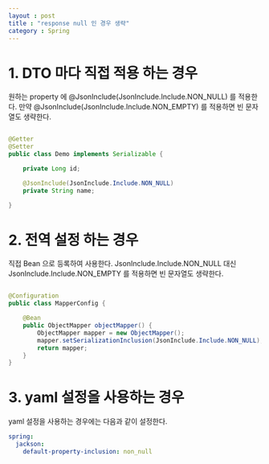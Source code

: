```yaml
---
layout : post
title : "response null 인 경우 생략"
category : Spring
---
```


# 1. DTO 마다 직접 적용 하는 경우

원하는 property 에 @JsonInclude(JsonInclude.Include.NON_NULL) 를 적용한다.
만약 @JsonInclude(JsonInclude.Include.NON_EMPTY) 를 적용하면 빈 문자열도 생략한다.

```java

@Getter
@Setter
public class Demo implements Serializable {

    private Long id;

    @JsonInclude(JsonInclude.Include.NON_NULL)
    private String name;

}
```

# 2. 전역 설정 하는 경우
직접 Bean 으로 등록하여 사용한다.
JsonInclude.Include.NON_NULL 대신 JsonInclude.Include.NON_EMPTY 를 적용하면 빈 문자열도 생략한다.

```java

@Configuration
public class MapperConfig {

    @Bean
    public ObjectMapper objectMapper() {
        ObjectMapper mapper = new ObjectMapper();
        mapper.setSerializationInclusion(JsonInclude.Include.NON_NULL); 
        return mapper;
    }
}
```


# 3. yaml 설정을 사용하는 경우
yaml 설정을 사용하는 경우에는 다음과 같이 설정한다.
```yaml
spring:
  jackson:
    default-property-inclusion: non_null
```
